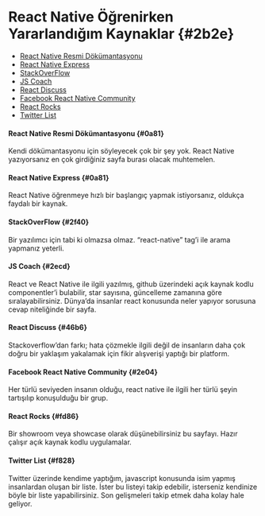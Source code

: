 # React Native Öğrenirken Yararlandığım Kaynaklar {#2b2e}

* [React Native Resmi Dökümantasyonu](https://facebook.github.io/react-native/docs/getting-started.html)
* [React Native Express](http://www.reactnativeexpress.com/componentName_api)
* [StackOverFlow](http://stackoverflow.com/questions/tagged/react-native)
* [JS Coach](https://js.coach/react-native/react-native-web?sort=popular)
* [React Discuss](https://discuss.reactjs.org/)
* [Facebook React Native Community](https://www.facebook.com/groups/react.native.community/?ref=nf_target&fref=nf)
* [React Rocks](https://react.rocks/)
* [Twitter List](https://twitter.com/yosooff/lists/statics)

#### React Native Resmi Dökümantasyonu {#0a81}

Kendi dökümantasyonu için söyleyecek çok bir şey yok. React Native yazıyorsanız en çok girdiğiniz sayfa burası olacak muhtemelen.

#### React Native Express {#0a81}

React Native öğrenmeye hızlı bir başlangıç yapmak istiyorsanız, oldukça faydalı bir kaynak. 

#### StackOverFlow {#2f40}

Bir yazılımcı için tabi ki olmazsa olmaz. “react-native” tag’i ile arama yapmanız yeterli.

#### JS Coach {#2ecd}

React ve React Native ile ilgili yazılmış, github üzerindeki açık kaynak kodlu componentler’i bulabilir, star sayısına, güncelleme zamanına göre sıralayabilirsiniz. Dünya’da insanlar react konusunda neler yapıyor sorusuna cevap niteliğinde bir sayfa.

#### React Discuss {#46b6}

Stackoverflow’dan farkı; hata çözmekle ilgili değil de insanların daha çok doğru bir yaklaşım yakalamak için fikir alışverişi yaptığı bir platform.

#### Facebook React Native Community {#2e04}

Her türlü seviyeden insanın olduğu, react native ile ilgili her türlü şeyin tartışılıp konuşulduğu bir grup.

#### React Rocks {#fd86}

Bir showroom veya showcase olarak düşünebilirsiniz bu sayfayı. Hazır çalışır açık kaynak kodlu uygulamalar.

#### Twitter List {#f828}

Twitter üzerinde kendime yaptığım, javascript konusunda isim yapmış insanlardan oluşan bir liste. İster bu listeyi takip edebilir, isterseniz kendinize böyle bir liste yapabilirsiniz. Son gelişmeleri takip etmek daha kolay hale geliyor.

